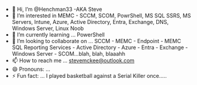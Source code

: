 - 👋 Hi, I’m @Henchman33 -AKA Steve
- 👀 I’m interested in MEMC - SCCM, SCOM, PowrShell, MS SQL SSRS, MS Servers, Intune, Azure, Active Directory, Entra, Exchange, DNS, Windows Server, Linux Noob
- 🌱 I’m currently learning ... PowerShell
- 💞️ I’m looking to collaborate on ... SCCM - MEMC - Endpoint - MEMC SQL Reporting Services - Active Directory - Azure - Entra - Exchange - Windows Server - SCOM...blah, blah, blaaahh
- 📫 How to reach me ... stevemckee@outlook.com
- 😄 Pronouns: ...
- ⚡ Fun fact: ... I played basketball against a Serial Killer once.....

<!---
Henchman33/Henchman33 is a ✨ special ✨ repository because its `README.md` (this file) appears on your GitHub profile.
You can click the Preview link to take a look at your changes.
--->

